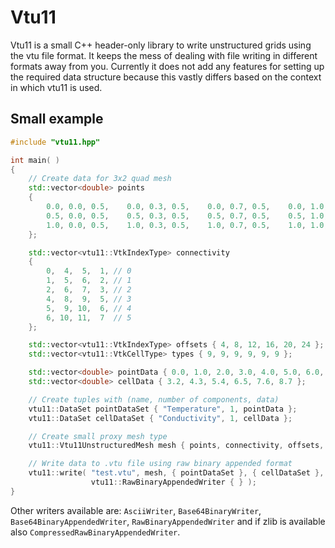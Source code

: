 # Vtu11

Vtu11 is a small C++ header-only library to write unstructured grids using the vtu file format. It keeps the mess of dealing with file writing in different formats away from you. Currently it does not add any features for setting up the required data structure because this vastly differs based on the context in which vtu11 is used.

## Small example

```cpp
#include "vtu11.hpp"

int main( )
{
    // Create data for 3x2 quad mesh
    std::vector<double> points
    {
        0.0, 0.0, 0.5,    0.0, 0.3, 0.5,    0.0, 0.7, 0.5,    0.0, 1.0, 0.5, // 0,  1,  2,  3
        0.5, 0.0, 0.5,    0.5, 0.3, 0.5,    0.5, 0.7, 0.5,    0.5, 1.0, 0.5, // 4,  5,  6,  7
        1.0, 0.0, 0.5,    1.0, 0.3, 0.5,    1.0, 0.7, 0.5,    1.0, 1.0, 0.5  // 8,  9, 10, 11
    };

    std::vector<vtu11::VtkIndexType> connectivity
    {
        0,  4,  5,  1, // 0
        1,  5,  6,  2, // 1
        2,  6,  7,  3, // 2
        4,  8,  9,  5, // 3
        5,  9, 10,  6, // 4
        6, 10, 11,  7  // 5
    };

    std::vector<vtu11::VtkIndexType> offsets { 4, 8, 12, 16, 20, 24 };
    std::vector<vtu11::VtkCellType> types { 9, 9, 9, 9, 9, 9 };

    std::vector<double> pointData { 0.0, 1.0, 2.0, 3.0, 4.0, 5.0, 6.0, 7.0, 8.0, 9.0, 10.0, 11.0 };
    std::vector<double> cellData { 3.2, 4.3, 5.4, 6.5, 7.6, 8.7 };

    // Create tuples with (name, number of components, data)
    vtu11::DataSet pointDataSet { "Temperature", 1, pointData };
    vtu11::DataSet cellDataSet { "Conductivity", 1, cellData };

    // Create small proxy mesh type 
    vtu11::Vtu11UnstructuredMesh mesh { points, connectivity, offsets, types };

    // Write data to .vtu file using raw binary appended format
    vtu11::write( "test.vtu", mesh, { pointDataSet }, { cellDataSet }, 
                  vtu11::RawBinaryAppendedWriter { } );
}
```
Other writers available are: `AsciiWriter`, `Base64BinaryWriter`, `Base64BinaryAppendedWriter`, `RawBinaryAppendedWriter` and if zlib is available also `CompressedRawBinaryAppendedWriter`.
